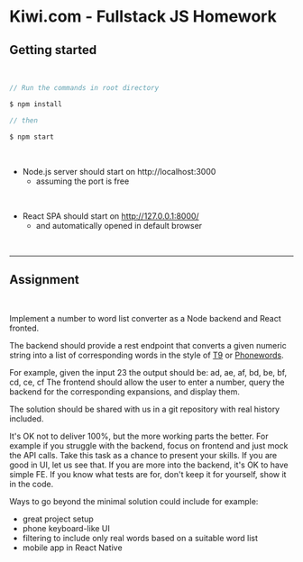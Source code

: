 # Kiwi.com - Fullstack JS Homework

## Getting started

<br>

```js
// Run the commands in root directory

$ npm install

// then

$ npm start
```

<br>

- Node.js server should start on http://localhost:3000
	- assuming the port is free

<br>

- React SPA should start on http://127.0.0.1:8000/
	- and automatically opened in default browser

<br>

-----

## Assignment

<br>

Implement a number to word list converter as a Node backend and React fronted.

The backend should provide a rest endpoint that converts a given numeric string into a list of corresponding words in the style of [T9](https://en.wikipedia.org/wiki/T9_(predictive_text)) or [Phonewords](https://en.wikipedia.org/wiki/Phoneword).

For example, given the input 23 the output should be: ad, ae, af, bd, be, bf, cd, ce, cf
The frontend should allow the user to enter a number, query the backend for the corresponding expansions, and display them.

The solution should be shared with us in a git repository with real history included.

It's OK not to deliver 100%, but the more working parts the better.
For example if you struggle with the backend, focus on frontend and just mock the API calls.
Take this task as a chance to present your skills.
If you are good in UI, let us see that.
If you are more into the backend, it's OK to have simple FE.
If you know what tests are for, don't keep it for yourself, show it in the code.

Ways to go beyond the minimal solution could include for example:
- great project setup
- phone keyboard-like UI
- filtering to include only real words based on a suitable word list
- mobile app in React Native
